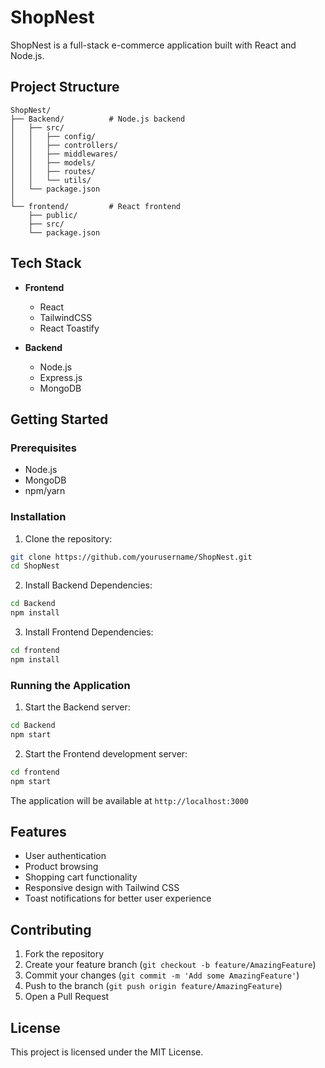 # ShopNest

ShopNest is a full-stack e-commerce application built with React and Node.js.

## Project Structure

```
ShopNest/
├── Backend/          # Node.js backend
│   ├── src/
│   │   ├── config/
│   │   ├── controllers/
│   │   ├── middlewares/
│   │   ├── models/
│   │   ├── routes/
│   │   └── utils/
│   └── package.json
│
└── frontend/         # React frontend
    ├── public/
    ├── src/
    └── package.json
```

## Tech Stack

- **Frontend**
  - React
  - TailwindCSS
  - React Toastify
  
- **Backend**
  - Node.js
  - Express.js
  - MongoDB

## Getting Started

### Prerequisites
- Node.js
- MongoDB
- npm/yarn

### Installation

1. Clone the repository:
```bash
git clone https://github.com/yourusername/ShopNest.git
cd ShopNest
```

2. Install Backend Dependencies:
```bash
cd Backend
npm install
```

3. Install Frontend Dependencies:
```bash
cd frontend
npm install
```

### Running the Application

1. Start the Backend server:
```bash
cd Backend
npm start
```

2. Start the Frontend development server:
```bash
cd frontend
npm start
```

The application will be available at `http://localhost:3000`

## Features

- User authentication
- Product browsing
- Shopping cart functionality
- Responsive design with Tailwind CSS
- Toast notifications for better user experience

## Contributing

1. Fork the repository
2. Create your feature branch (`git checkout -b feature/AmazingFeature`)
3. Commit your changes (`git commit -m 'Add some AmazingFeature'`)
4. Push to the branch (`git push origin feature/AmazingFeature`)
5. Open a Pull Request

## License

This project is licensed under the MIT License.